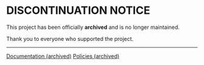 # DISCONTINUATION NOTICE

This project has been officially **archived** and is no longer maintained.

Thank you to everyone who supported the project.

---

[Documentation (archived)](https://docs.holaclient.dev/) [Policies (archived)](https://policies.holaclient.dev/)
